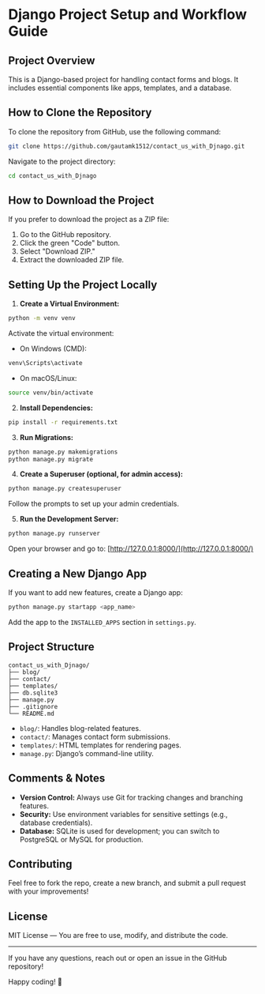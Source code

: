 # Django Project Setup and Workflow Guide

## Project Overview
This is a Django-based project for handling contact forms and blogs. It includes essential components like apps, templates, and a database.

## How to Clone the Repository

To clone the repository from GitHub, use the following command:

```bash
git clone https://github.com/gautamk1512/contact_us_with_Djnago.git
```

Navigate to the project directory:

```bash
cd contact_us_with_Djnago
```

## How to Download the Project

If you prefer to download the project as a ZIP file:

1. Go to the GitHub repository.
2. Click the green "Code" button.
3. Select "Download ZIP."
4. Extract the downloaded ZIP file.

## Setting Up the Project Locally

1. **Create a Virtual Environment:**

```bash
python -m venv venv
```

Activate the virtual environment:

- On Windows (CMD):

```bash
venv\Scripts\activate
```

- On macOS/Linux:

```bash
source venv/bin/activate
```

2. **Install Dependencies:**

```bash
pip install -r requirements.txt
```

3. **Run Migrations:**

```bash
python manage.py makemigrations
python manage.py migrate
```

4. **Create a Superuser (optional, for admin access):**

```bash
python manage.py createsuperuser
```

Follow the prompts to set up your admin credentials.

5. **Run the Development Server:**

```bash
python manage.py runserver
```

Open your browser and go to: [http://127.0.0.1:8000/](http://127.0.0.1:8000/)

## Creating a New Django App

If you want to add new features, create a Django app:

```bash
python manage.py startapp <app_name>
```

Add the app to the `INSTALLED_APPS` section in `settings.py`.

## Project Structure

```
contact_us_with_Djnago/
├── blog/
├── contact/
├── templates/
├── db.sqlite3
├── manage.py
├── .gitignore
└── README.md
```

- `blog/`: Handles blog-related features.
- `contact/`: Manages contact form submissions.
- `templates/`: HTML templates for rendering pages.
- `manage.py`: Django’s command-line utility.

## Comments & Notes

- **Version Control:** Always use Git for tracking changes and branching features.
- **Security:** Use environment variables for sensitive settings (e.g., database credentials).
- **Database:** SQLite is used for development; you can switch to PostgreSQL or MySQL for production.

## Contributing

Feel free to fork the repo, create a new branch, and submit a pull request with your improvements!

## License

MIT License — You are free to use, modify, and distribute the code.

---

If you have any questions, reach out or open an issue in the GitHub repository!

Happy coding! 🚀

